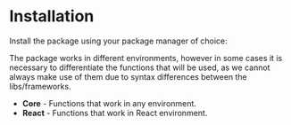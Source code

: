 # Installation

Install the package using your package manager of choice:

<!--@include: ../../parts/installation.md-->

The package works in different environments, however in some cases it is necessary to differentiate the functions that will be used, as we cannot always make use of them due to syntax differences between the libs/frameworks.

- **Core** - Functions that work in any environment.
- **React** - Functions that work in React environment.